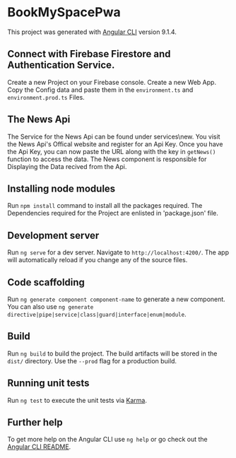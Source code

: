 # BookMySpacePwa

This project was generated with [Angular CLI](https://github.com/angular/angular-cli) version 9.1.4.

## Connect with Firebase Firestore and Authentication Service.

Create a new Project on your Firebase console.
Create a new Web App.
Copy the Config data and paste them in the `environment.ts` and `environment.prod.ts` Files.

## The News Api

The Service for the News Api can be found under services\new.
You visit the News Api's Offical website and register for an Api Key.
Once you have the Api Key, you can now paste the URL along with the key in `getNews()` function to access the data.
The News component is responsible for Displaying the Data recived from the Api.

## Installing node modules

Run `npm install` command to install all the packages required.
The Dependencies required for the Project are enlisted in 'package.json' file.

## Development server

Run `ng serve` for a dev server. Navigate to `http://localhost:4200/`. The app will automatically reload if you change any of the source files.

## Code scaffolding

Run `ng generate component component-name` to generate a new component. You can also use `ng generate directive|pipe|service|class|guard|interface|enum|module`.

## Build

Run `ng build` to build the project. The build artifacts will be stored in the `dist/` directory. Use the `--prod` flag for a production build.

## Running unit tests

Run `ng test` to execute the unit tests via [Karma](https://karma-runner.github.io).

## Further help

To get more help on the Angular CLI use `ng help` or go check out the [Angular CLI README](https://github.com/angular/angular-cli/blob/master/README.md).
